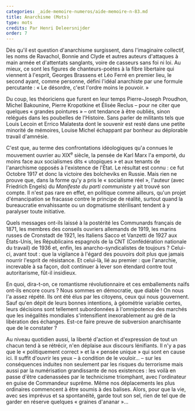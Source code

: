 ```yaml
---
categories: _aide-memoire-numeros/aide-memoire-n-83.md
title: Anarchisme (Mots)
type: mots
credits: Par Henri Deleersnijder
order: 7
---
```

Dès qu'il est question d'anarchisme surgissent, dans l'imaginaire collectif, les noms de Ravachol, Bonnie and Clyde et autres auteurs d'attaques à main armée et d'attentats sanglants, voire de casseurs sans foi ni loi. Au mieux, ce sont les figures de chanteurs-poètes à la fibre libertaire qui viennent à l'esprit, Georges Brassens et Léo Ferré en premier lieu, le second ayant, comme personne, défini l'idéal anarchiste par une formule percutante : « Le désordre, c'est l'ordre moins le pouvoir. »

Du coup, les théoriciens que furent en leur temps Pierre-Joseph Proudhon, Michel Bakounine, Pierre Kropotkine et Élisée Reclus – pour ne citer que quelques « grandes pointures » – ont tendance à être oubliés, sinon relégués dans les poubelles de l'Histoire. Sans parler de militants tels que Louis Lecoin et Errico Malatesta dont le souvenir est resté dans une petite minorité de mémoires, Louise Michel échappant par bonheur au déplorable travail d'amnésie.

C'est que, au terme des confrontations idéologiques qu'a connues le mouvement ouvrier au XIX<sup>e</sup> siècle, la pensée de Karl Marx l'a emporté, du moins face aux socialismes dits « utopiques » et aux tenants de l'anarchisme opposés à l'existence de l'État. Le résultat est connu : ce fut Octobre 1917 et donc la victoire des bolcheviks en Russie. Mais rien ne prouve que, dans la forme qu'y a pris le « socialisme réel », l'auteur (avec Friedrich Engels) du _Manifeste du parti communiste_ y ait trouvé son compte. Il n'est pas rare en effet, en politique comme ailleurs, qu'un projet d'émancipation se fracasse contre le principe de réalité, surtout quand la bureaucratie envahissante ou un dogmatisme stérilisant tendent à y paralyser toute initiative.

Quels messages ont-ils laissé à la postérité les Communards français de 1871, les membres des conseils ouvriers allemands de 1919, les marins russes de Cronstadt de 1921, les Italiens Sacco et Vanzetti de 1927 aux États-Unis, les Républicains espagnols de la CNT (Confédération nationale du travail) de 1936 et, enfin, les anarcho-syndicalistes de toujours ? Celui-ci, avant tout : que la vigilance à l'égard des pouvoirs doit plus que jamais nourrir l'esprit de résistance. Et celui-là, lié au premier : que l'anarchie, increvable à sa façon, doit continuer à lever son étendard contre tout autoritarisme, fût-il insidieux.

En quoi, dira-t-on, ce romantisme révolutionnaire et ces emballements naïfs ont-ils encore cours ? Nous sommes en démocratie, que diable ! On nous l'a assez répété. Ils ont été élus par les citoyens, ceux qui nous gouvernent. Sauf qu'en dépit de leurs bonnes intentions, à géométrie variable certes, leurs décisions sont tellement subordonnées à l'omnipotence des marchés que les inégalités mondiales s'intensifient inexorablement au gré de la libération des échanges. Est-ce faire preuve de subversion anarchisante que de le constater ?

Au niveau quotidien aussi, la liberté d'action et d'expression de tout un chacun tend à se rétrécir, n'en déplaise aux discours lénifiants. Il n'y a pas que le « politiquement correct » et la « pensée unique » qui sont en cause ici. Il suffit d'ouvrir les yeux – à condition de le vouloir... – sur les conséquences induites non seulement par les risques du terrorisme mais aussi par la numérisation grandissante de nos existences : les voilà en passe d'être cadenassées par le technicisme triomphant, avec l'ordinateur en guise de Commandeur suprême. Même nos déplacements les plus ordinaires commencent à être soumis à des balises. Alors, pour que la vie, avec ses imprévus et sa spontanéité, garde tout son sel, rien de tel que de garder en réserve quelques « graines d'ananar »...
